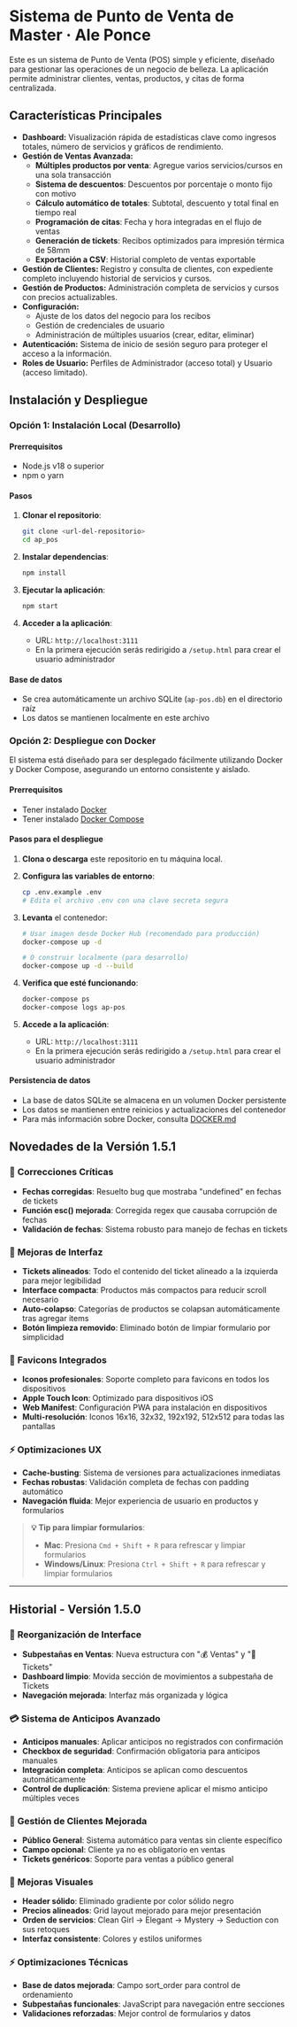 # Sistema de Punto de Venta de Master · Ale Ponce

Este es un sistema de Punto de Venta (POS) simple y eficiente, diseñado para gestionar las operaciones de un negocio de belleza. La aplicación permite administrar clientes, ventas, productos, y citas de forma centralizada.

## Características Principales

- **Dashboard:** Visualización rápida de estadísticas clave como ingresos totales, número de servicios y gráficos de rendimiento.
- **Gestión de Ventas Avanzada:** 
  - **Múltiples productos por venta**: Agregue varios servicios/cursos en una sola transacción
  - **Sistema de descuentos**: Descuentos por porcentaje o monto fijo con motivo
  - **Cálculo automático de totales**: Subtotal, descuento y total final en tiempo real
  - **Programación de citas**: Fecha y hora integradas en el flujo de ventas
  - **Generación de tickets**: Recibos optimizados para impresión térmica de 58mm
  - **Exportación a CSV**: Historial completo de ventas exportable
- **Gestión de Clientes:** Registro y consulta de clientes, con expediente completo incluyendo historial de servicios y cursos.
- **Gestión de Productos:** Administración completa de servicios y cursos con precios actualizables.
- **Configuración:**
  - Ajuste de los datos del negocio para los recibos
  - Gestión de credenciales de usuario
  - Administración de múltiples usuarios (crear, editar, eliminar)
- **Autenticación:** Sistema de inicio de sesión seguro para proteger el acceso a la información.
- **Roles de Usuario:** Perfiles de Administrador (acceso total) y Usuario (acceso limitado).

## Instalación y Despliegue

### Opción 1: Instalación Local (Desarrollo)

#### Prerrequisitos
- Node.js v18 o superior
- npm o yarn

#### Pasos
1. **Clonar el repositorio**:
   ```bash
   git clone <url-del-repositorio>
   cd ap_pos
   ```

2. **Instalar dependencias**:
   ```bash
   npm install
   ```

3. **Ejecutar la aplicación**:
   ```bash
   npm start
   ```

4. **Acceder a la aplicación**:
   - URL: `http://localhost:3111`
   - En la primera ejecución serás redirigido a `/setup.html` para crear el usuario administrador

#### Base de datos
- Se crea automáticamente un archivo SQLite (`ap-pos.db`) en el directorio raíz
- Los datos se mantienen localmente en este archivo

### Opción 2: Despliegue con Docker

El sistema está diseñado para ser desplegado fácilmente utilizando Docker y Docker Compose, asegurando un entorno consistente y aislado.

#### Prerrequisitos

- Tener instalado [Docker](https://docs.docker.com/get-docker/)
- Tener instalado [Docker Compose](https://docs.docker.com/compose/install/)

#### Pasos para el despliegue

1. **Clona o descarga** este repositorio en tu máquina local.

2. **Configura las variables de entorno**:
   ```bash
   cp .env.example .env
   # Edita el archivo .env con una clave secreta segura
   ```

3. **Levanta** el contenedor:
   ```bash
   # Usar imagen desde Docker Hub (recomendado para producción)
   docker-compose up -d
   
   # O construir localmente (para desarrollo)
   docker-compose up -d --build
   ```

4. **Verifica que esté funcionando**:
   ```bash
   docker-compose ps
   docker-compose logs ap-pos
   ```

5. **Accede a la aplicación**:
   - URL: `http://localhost:3111`
   - En la primera ejecución serás redirigido a `/setup.html` para crear el usuario administrador

#### Persistencia de datos

- La base de datos SQLite se almacena en un volumen Docker persistente
- Los datos se mantienen entre reinicios y actualizaciones del contenedor
- Para más información sobre Docker, consulta [DOCKER.md](./DOCKER.md)

## Novedades de la Versión 1.5.1

### 🐛 **Correcciones Críticas**
- **Fechas corregidas**: Resuelto bug que mostraba "undefined" en fechas de tickets
- **Función esc() mejorada**: Corregida regex que causaba corrupción de fechas
- **Validación de fechas**: Sistema robusto para manejo de fechas en tickets

### 🎨 **Mejoras de Interfaz**
- **Tickets alineados**: Todo el contenido del ticket alineado a la izquierda para mejor legibilidad
- **Interface compacta**: Productos más compactos para reducir scroll necesario
- **Auto-colapso**: Categorías de productos se colapsan automáticamente tras agregar items
- **Botón limpieza removido**: Eliminado botón de limpiar formulario por simplicidad

### 📱 **Favicons Integrados**
- **Iconos profesionales**: Soporte completo para favicons en todos los dispositivos
- **Apple Touch Icon**: Optimizado para dispositivos iOS
- **Web Manifest**: Configuración PWA para instalación en dispositivos
- **Multi-resolución**: Iconos 16x16, 32x32, 192x192, 512x512 para todas las pantallas

### ⚡ **Optimizaciones UX**
- **Cache-busting**: Sistema de versiones para actualizaciones inmediatas
- **Fechas robustas**: Validación completa de fechas con padding automático
- **Navegación fluida**: Mejor experiencia de usuario en productos y formularios

> **💡 Tip para limpiar formularios**: 
> - **Mac**: Presiona `Cmd + Shift + R` para refrescar y limpiar formularios
> - **Windows/Linux**: Presiona `Ctrl + Shift + R` para refrescar y limpiar formularios

---

## Historial - Versión 1.5.0

### 🎫 **Reorganización de Interface**
- **Subpestañas en Ventas**: Nueva estructura con "💰 Ventas" y "🎫 Tickets"  
- **Dashboard limpio**: Movida sección de movimientos a subpestaña de Tickets
- **Navegación mejorada**: Interfaz más organizada y lógica

### 💳 **Sistema de Anticipos Avanzado**
- **Anticipos manuales**: Aplicar anticipos no registrados con confirmación
- **Checkbox de seguridad**: Confirmación obligatoria para anticipos manuales
- **Integración completa**: Anticipos se aplican como descuentos automáticamente
- **Control de duplicación**: Sistema previene aplicar el mismo anticipo múltiples veces

### 👥 **Gestión de Clientes Mejorada**
- **Público General**: Sistema automático para ventas sin cliente específico
- **Campo opcional**: Cliente ya no es obligatorio en ventas
- **Tickets genéricos**: Soporte para ventas a público general

### 🎨 **Mejoras Visuales**
- **Header sólido**: Eliminado gradiente por color sólido negro
- **Precios alineados**: Grid layout mejorado para mejor presentación
- **Orden de servicios**: Clean Girl → Elegant → Mystery → Seduction con sus retoques
- **Interfaz consistente**: Colores y estilos uniformes

### ⚡ **Optimizaciones Técnicas**
- **Base de datos mejorada**: Campo sort_order para control de ordenamiento
- **Subpestañas funcionales**: JavaScript para navegación entre secciones
- **Validaciones reforzadas**: Mejor control de formularios y datos
